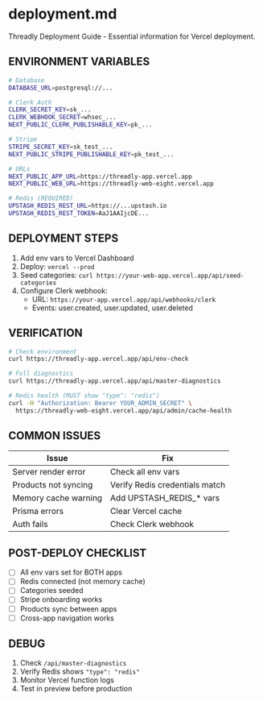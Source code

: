 # deployment.md

Threadly Deployment Guide - Essential information for Vercel deployment.

## ENVIRONMENT VARIABLES

```bash
# Database
DATABASE_URL=postgresql://...

# Clerk Auth
CLERK_SECRET_KEY=sk_...
CLERK_WEBHOOK_SECRET=whsec_...
NEXT_PUBLIC_CLERK_PUBLISHABLE_KEY=pk_...

# Stripe
STRIPE_SECRET_KEY=sk_test_...
NEXT_PUBLIC_STRIPE_PUBLISHABLE_KEY=pk_test_...

# URLs
NEXT_PUBLIC_APP_URL=https://threadly-app.vercel.app
NEXT_PUBLIC_WEB_URL=https://threadly-web-eight.vercel.app

# Redis (REQUIRED)
UPSTASH_REDIS_REST_URL=https://...upstash.io
UPSTASH_REDIS_REST_TOKEN=AaJ1AAIjcDE...
```

## DEPLOYMENT STEPS

1. Add env vars to Vercel Dashboard
2. Deploy: `vercel --prod`
3. Seed categories: `curl https://your-web-app.vercel.app/api/seed-categories`
4. Configure Clerk webhook:
   - URL: `https://your-app.vercel.app/api/webhooks/clerk`
   - Events: user.created, user.updated, user.deleted

## VERIFICATION

```bash
# Check environment
curl https://threadly-app.vercel.app/api/env-check

# Full diagnostics
curl https://threadly-app.vercel.app/api/master-diagnostics

# Redis health (MUST show "type": "redis")
curl -H "Authorization: Bearer YOUR_ADMIN_SECRET" \
  https://threadly-web-eight.vercel.app/api/admin/cache-health
```

## COMMON ISSUES

| Issue | Fix |
|-------|-----|
| Server render error | Check all env vars |
| Products not syncing | Verify Redis credentials match |
| Memory cache warning | Add UPSTASH_REDIS_* vars |
| Prisma errors | Clear Vercel cache |
| Auth fails | Check Clerk webhook |

## POST-DEPLOY CHECKLIST

- [ ] All env vars set for BOTH apps
- [ ] Redis connected (not memory cache)
- [ ] Categories seeded
- [ ] Stripe onboarding works
- [ ] Products sync between apps
- [ ] Cross-app navigation works

## DEBUG

1. Check `/api/master-diagnostics`
2. Verify Redis shows `"type": "redis"`
3. Monitor Vercel function logs
4. Test in preview before production